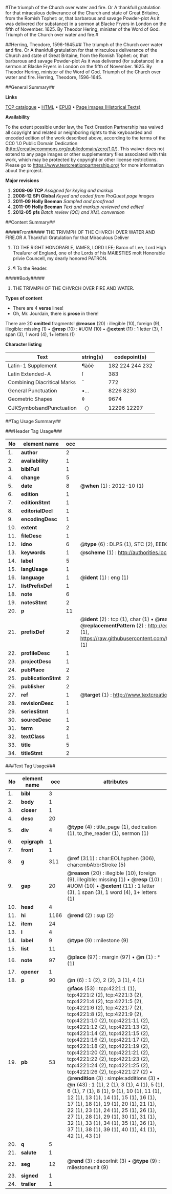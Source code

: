 #The triumph of the Church over water and fire. Or A thankfull gratulation for that miraculous deliverance of the Church and state of Great Britaine, from the Romish Tophet: or, that barbarous and savage Powder-plot As it was delivered (for substance) in a sermon at Blacke Fryers in London on the fifth of November. 1625. By Theodor Hering, minister of the Word of God. Triumph of the Church over water and fire.#

##Herring, Theodore, 1596-1645.##
The triumph of the Church over water and fire. Or A thankfull gratulation for that miraculous deliverance of the Church and state of Great Britaine, from the Romish Tophet: or, that barbarous and savage Powder-plot As it was delivered (for substance) in a sermon at Blacke Fryers in London on the fifth of November. 1625. By Theodor Hering, minister of the Word of God.
Triumph of the Church over water and fire.
Herring, Theodore, 1596-1645.

##General Summary##

**Links**

[TCP catalogue](http://www.ota.ox.ac.uk/tcp/)  • 
[HTML](http://tei.it.ox.ac.uk/tcp/Texts-HTML/free/A03/A03080.html)  • 
[EPUB](http://tei.it.ox.ac.uk/tcp/Texts-EPUB/free/A03/A03080.epub) • 
[Page images (Historical Texts)](https://historicaltexts.jisc.ac.uk/eebo-99839770e)

**Availability**

To the extent possible under law, the Text Creation Partnership has waived all copyright and related or neighboring rights to this keyboarded and encoded edition of the work described above, according to the terms of the CC0 1.0 Public Domain Dedication (http://creativecommons.org/publicdomain/zero/1.0/). This waiver does not extend to any page images or other supplementary files associated with this work, which may be protected by copyright or other license restrictions. Please go to https://www.textcreationpartnership.org/ for more information about the project.

**Major revisions**

1. __2008-09__ __TCP__ *Assigned for keying and markup*
1. __2008-12__ __SPi Global__ *Keyed and coded from ProQuest page images*
1. __2011-09__ __Holly Beeman__ *Sampled and proofread*
1. __2011-09__ __Holly Beeman__ *Text and markup reviewed and edited*
1. __2012-05__ __pfs__ *Batch review (QC) and XML conversion*

##Content Summary##

#####Front#####
THE TRIVMPH OF THE CHVRCH OVER WATER AND FIRE.OR A Thankfull Gratulation for that Miraculous Deliver
1. TO THE RIGHT HONORABLE, IAMES, LORD LEE; Baron of Lee, Lord High Treaſurer of England, one of the Lords of his MAIESTIES moſt Honorable privie Councell, my dearly honored PATRON.

1. ¶ To the Reader.

#####Body#####

1. THE TRIVMPH OF THE CHVRCH OVER FIRE AND WATER.

**Types of content**

  * There are 4 **verse** lines!
  * Oh, Mr. Jourdain, there is **prose** in there!

There are 20 **omitted** fragments! 
 @__reason__ (20) : illegible (10), foreign (9), illegible: missing (1)  •  @__resp__ (10) : #UOM (10)  •  @__extent__ (11) : 1 letter (3), 1 span (3), 1 word (4), 1+ letters (1)

**Character listing**


|Text|string(s)|codepoint(s)|
|---|---|---|
|Latin-1 Supplement|¶àôè|182 224 244 232|
|Latin Extended-A|ſ|383|
|Combining             Diacritical Marks|̄|772|
|General Punctuation|•…|8226 8230|
|Geometric Shapes|◊|9674|
|CJKSymbolsandPunctuation|〈〉|12296 12297|

##Tag Usage Summary##

###Header Tag Usage###

|No|element name|occ|attributes|
|---|---|---|---|
|1.|__author__|2||
|2.|__availability__|1||
|3.|__biblFull__|1||
|4.|__change__|5||
|5.|__date__|8| @__when__ (1) : 2012-10 (1)|
|6.|__edition__|1||
|7.|__editionStmt__|1||
|8.|__editorialDecl__|1||
|9.|__encodingDesc__|1||
|10.|__extent__|2||
|11.|__fileDesc__|1||
|12.|__idno__|6| @__type__ (6) : DLPS (1), STC (2), EEBO-CITATION (1), PROQUEST (1), VID (1)|
|13.|__keywords__|1| @__scheme__ (1) : http://authorities.loc.gov/ (1)|
|14.|__label__|5||
|15.|__langUsage__|1||
|16.|__language__|1| @__ident__ (1) : eng (1)|
|17.|__listPrefixDef__|1||
|18.|__note__|6||
|19.|__notesStmt__|2||
|20.|__p__|11||
|21.|__prefixDef__|2| @__ident__ (2) : tcp (1), char (1)  •  @__matchPattern__ (2) : ([0-9\-]+):([0-9IVX]+) (1), (.+) (1)  •  @__replacementPattern__ (2) : http://eebo.chadwyck.com/downloadtiff?vid=$1&page=$2 (1), https://raw.githubusercontent.com/textcreationpartnership/Texts/master/tcpchars.xml#$1 (1)|
|22.|__profileDesc__|1||
|23.|__projectDesc__|1||
|24.|__pubPlace__|2||
|25.|__publicationStmt__|2||
|26.|__publisher__|2||
|27.|__ref__|1| @__target__ (1) : http://www.textcreationpartnership.org/docs/. (1)|
|28.|__revisionDesc__|1||
|29.|__seriesStmt__|1||
|30.|__sourceDesc__|1||
|31.|__term__|2||
|32.|__textClass__|1||
|33.|__title__|5||
|34.|__titleStmt__|2||


###Text Tag Usage###

|No|element name|occ|attributes|
|---|---|---|---|
|1.|__bibl__|3||
|2.|__body__|1||
|3.|__closer__|1||
|4.|__desc__|20||
|5.|__div__|4| @__type__ (4) : title_page (1), dedication (1), to_the_reader (1), sermon (1)|
|6.|__epigraph__|1||
|7.|__front__|1||
|8.|__g__|311| @__ref__ (311) : char:EOLhyphen (306), char:cmbAbbrStroke (5)|
|9.|__gap__|20| @__reason__ (20) : illegible (10), foreign (9), illegible: missing (1)  •  @__resp__ (10) : #UOM (10)  •  @__extent__ (11) : 1 letter (3), 1 span (3), 1 word (4), 1+ letters (1)|
|10.|__head__|4||
|11.|__hi__|1166| @__rend__ (2) : sup (2)|
|12.|__item__|24||
|13.|__l__|4||
|14.|__label__|9| @__type__ (9) : milestone (9)|
|15.|__list__|11||
|16.|__note__|97| @__place__ (97) : margin (97)  •  @__n__ (1) : * (1)|
|17.|__opener__|1||
|18.|__p__|90| @__n__ (6) : 1 (2), 2 (2), 3 (1), 4 (1)|
|19.|__pb__|53| @__facs__ (53) : tcp:4221:1 (1), tcp:4221:2 (2), tcp:4221:3 (2), tcp:4221:4 (2), tcp:4221:5 (2), tcp:4221:6 (2), tcp:4221:7 (2), tcp:4221:8 (2), tcp:4221:9 (2), tcp:4221:10 (2), tcp:4221:11 (2), tcp:4221:12 (2), tcp:4221:13 (2), tcp:4221:14 (2), tcp:4221:15 (2), tcp:4221:16 (2), tcp:4221:17 (2), tcp:4221:18 (2), tcp:4221:19 (2), tcp:4221:20 (2), tcp:4221:21 (2), tcp:4221:22 (2), tcp:4221:23 (2), tcp:4221:24 (2), tcp:4221:25 (2), tcp:4221:26 (2), tcp:4221:27 (2)  •  @__rendition__ (3) : simple:additions (3)  •  @__n__ (43) : 1 (1), 2 (1), 3 (1), 4 (1), 5 (1), 6 (1), 7 (1), 8 (1), 9 (1), 10 (1), 11 (1), 12 (1), 13 (1), 14 (1), 15 (1), 16 (1), 17 (1), 18 (1), 19 (1), 20 (1), 21 (1), 22 (1), 23 (1), 24 (1), 25 (1), 26 (1), 27 (1), 28 (1), 29 (1), 30 (1), 31 (1), 32 (1), 33 (1), 34 (1), 35 (1), 36 (1), 37 (1), 38 (1), 39 (1), 40 (1), 41 (1), 42 (1), 43 (1)|
|20.|__q__|5||
|21.|__salute__|1||
|22.|__seg__|12| @__rend__ (3) : decorInit (3)  •  @__type__ (9) : milestoneunit (9)|
|23.|__signed__|1||
|24.|__trailer__|1||
